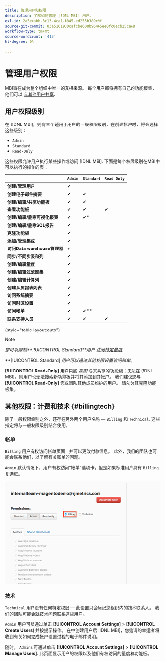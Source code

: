 ```yaml
---
title: 管理用户和权限
description: 了解如何管理 [!DNL MBI] 用户。
exl-id: 2a5eeabb-3c13-4ca1-b845-ed255b389c9f
source-git-commit: 03a5161930cafcbe600b96465ee0fc0ecb25cae8
workflow-type: tm+mt
source-wordcount: '415'
ht-degree: 0%

---
```


# 管理用户权限

MBI旨在成为整个组织中唯一的真相来源。 每个用户都将拥有自己的功能板集，他们可以 [与其他用户共享](../../data-user/dashboards/share-dashboard-with-users.md).

## 用户权限级别

在 [!DNL MBI]，则有三个适用于用户的一般权限级别，在创建帐户时，将会选择这些级别：

* `Admin`
* `Standard`
* `Read-Only`

这些权限允许用户执行某些操作或访问 [!DNL MBI]. 下面是每个权限级别在MBI中可以执行的操作的表：

|  | `Admin` | `Standard` | `Read Only` |
| -----|-----|-----|----|
| **创建/管理用户** | ✔ |  |  |
| **创建电子邮件摘要** | ✔ | ✔ |  |
| **创建/编辑/共享功能板** | ✔ | ✔ |  |
| **查看功能板** | ✔ | ✔ | ✔ |
| **创建/编辑/删除可视化报表** | ✔ | ✔* |  |
| **创建/编辑/删除SQL报告** | ✔ |  |  |
| **克隆功能板** | ✔ |  |  |
| **添加/管理集成** | ✔ |  |  |
| **访问Data warehouse管理器** | ✔ |  |  |
| **同步/不同步表和列** | ✔ |  |  |
| **创建/编辑量度** | ✔ |  |  |
| **创建/编辑过滤器集** | ✔ |  |  |
| **创建/编辑计算列** | ✔ |  |  |
| **创建从属报表列表** | ✔ |  |  |
| **访问系统摘要** | ✔ |  |  |
| **访问时区设置** | ✔ |  |  |
| **访问帐单** | ✔ | ✔** |  |
| **联系支持人员** | ✔ | ✔ | ✔ |

{style=&quot;table-layout:auto&quot;}

>[!NOTE]
>
>_您可以限制&#x200B;**[!UICONTROL Standard]**用户 [访问特定量度](../../administrator/user-management/restrict-metric-access.md)._
>
>**[!UICONTROL Standard] _用户可以通过其他权限设置访问账单。_
>
>**[!UICONTROL Read-Only]** 用户只能 _视图_ 与其共享的功能板；无法在 [!DNL MBI]，则用户也无法搜索新功能板并将其添加到其帐户。 我们建议您与 **[!UICONTROL Read-Only]** 您或团队其他成员维护的用户。 请勿为其克隆功能板集。

## 其他权限：计费和技术 {#billingtech}

除了一般权限级别之外，还存在另外两个用户名称 —  `Billing` 和 `Technical`. 这些指定将与一般权限级别结合使用。

### 帐单

`Billing` 用户有权访问帐单页面，并可以更改付款信息。 此外，我们的团队也可能会联系他们，以了解有关账单的问题。

`Admin` 默认情况下，用户有权访问“帐单”选项卡，但是如果标准用户具有 `Billing` 复选框。

![计费](../../assets/billing.png)<!--{: width="550" height="363"}-->

### 技术

`Technical` 用户没有任何特定权限 — 此设置只会标记您组织内的技术联系人。 我们的团队可能会就技术问题联系这些用户。

`Admin` 用户可以通过单击 **[!UICONTROL Account Settings]** > **[!UICONTROL Create Users]** 并按提示操作。 在中创建用户后 [!DNL MBI]，您邀请的幸运者将收到有关如何完成帐户设置过程的电子邮件说明。

随时， `Admins` 可通过单击 **[!UICONTROL Account Settings]** > **[!UICONTROL Manage Users]**. 此页面显示用户的权限以及他们有权访问的量度和功能板。
